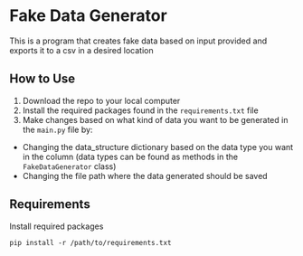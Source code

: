 # Fake Data Generator

This is a program that creates fake data based on input provided and exports it to a csv in a desired location

## How to Use
1. Download the repo to your local computer
2. Install the required packages found in the `requirements.txt` file
3. Make changes based on what kind of data you want to be generated in the `main.py` file by:
- Changing the data_structure dictionary based on the data type you want in the column (data types can be found as methods in the `FakeDataGenerator` class)
- Changing the file path where the data generated should be saved

## Requirements
Install required packages
```
pip install -r /path/to/requirements.txt
```